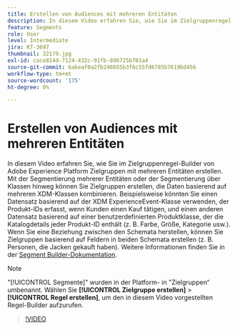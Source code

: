 ```yaml
---
title: Erstellen von Audiences mit mehreren Entitäten
description: In diesem Video erfahren Sie, wie Sie im Zielgruppenregel-Builder von Adobe Experience Platform Zielgruppen mit mehreren Entitäten erstellen.  Mit der Segmentierung mehrerer Entitäten oder der Segmentierung über Klassen hinweg können Sie Zielgruppen erstellen, die Daten basierend auf mehreren XDM-Klassen kombinieren.
feature: Segments
role: User
level: Intermediate
jira: KT-3697
thumbnail: 32179.jpg
exl-id: cace814d-7124-432c-91fb-896725b701a4
source-git-commit: 6abeaf0a2fb246655b3f6c55fd6785b7619bd456
workflow-type: tm+mt
source-wordcount: '175'
ht-degree: 0%

---
```


# Erstellen von Audiences mit mehreren Entitäten

In diesem Video erfahren Sie, wie Sie im Zielgruppenregel-Builder von Adobe Experience Platform Zielgruppen mit mehreren Entitäten erstellen.  Mit der Segmentierung mehrerer Entitäten oder der Segmentierung über Klassen hinweg können Sie Zielgruppen erstellen, die Daten basierend auf mehreren XDM-Klassen kombinieren. Beispielsweise könnten Sie einen Datensatz basierend auf der XDM ExperienceEvent-Klasse verwenden, der Produkt-IDs erfasst, wenn Kunden einen Kauf tätigen, und einen anderen Datensatz basierend auf einer benutzerdefinierten Produktklasse, der die Katalogdetails jeder Produkt-ID enthält (z. B. Farbe, Größe, Kategorie usw.). Wenn Sie eine Beziehung zwischen den Schemata herstellen, können Sie Zielgruppen basierend auf Feldern in beiden Schemata erstellen (z. B. Personen, die Jacken gekauft haben). Weitere Informationen finden Sie in der [Segment Builder-Dokumentation](https://experienceleague.adobe.com/docs/experience-platform/segmentation/ui/segment-builder.html?lang=de).

<!--Segment context (segment payload) allows you to provide key contextual details, such as a visitor's abandoned cart contents, in your segment definition so you can send personalized messages.-->

>[!NOTE]
>
> &quot;[!UICONTROL Segmente]&quot; wurden in der Platform- in &quot;Zielgruppen“ umbenannt. Wählen Sie **[!UICONTROL Zielgruppe erstellen]** > **[!UICONTROL Regel erstellen]**, um den in diesem Video vorgestellten Regel-Builder aufzurufen.

>[!VIDEO](https://video.tv.adobe.com/v/32179?learn=on&enablevpops)
